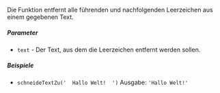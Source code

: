 Die Funktion entfernt alle führenden und nachfolgenden Leerzeichen aus einem gegebenen Text.

##### Parameter
* `text` - Der Text, aus dem die Leerzeichen entfernt werden sollen.

##### Beispiele
* `schneideTextZu('  Hallo Welt!  ')` Ausgabe: `'Hallo Welt!'`
